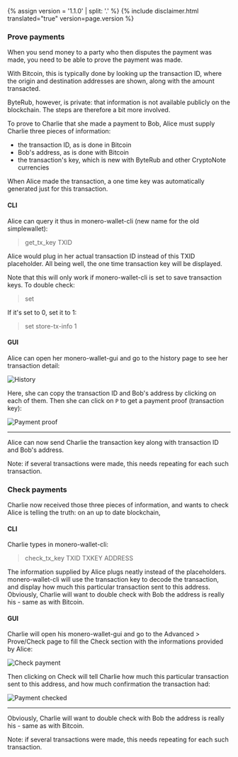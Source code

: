 {% assign version = '1.1.0' | split: '.' %}
{% include disclaimer.html translated="true" version=page.version %}
### Prove payments

When you send money to a party who then disputes the payment was made, you need to be able to prove the payment was made.

With Bitcoin, this is typically done by looking up the transaction ID, where the origin and destination addresses are
shown, along with the amount transacted.

ByteRub, however, is private: that information is not available publicly on the blockchain. The steps are therefore a bit
more involved.

To prove to Charlie that she made a payment to Bob, Alice must supply Charlie three pieces of information:

- the transaction ID, as is done in Bitcoin
- Bob's address, as is done with Bitcoin
- the transaction's key, which is new with ByteRub and other CryptoNote currencies

When Alice made the transaction, a one time key was automatically generated just for this transaction.

#### CLI

Alice can query it thus in monero-wallet-cli (new name for the old simplewallet):

> get_tx_key TXID

Alice would plug in her actual transaction ID instead of this TXID placeholder. All being well, the one time transaction key
will be displayed.

Note that this will only work if monero-wallet-cli is set to save transaction keys. To double check:

> set

If it's set to 0, set it to 1:

> set store-tx-info 1

#### GUI

Alice can open her monero-wallet-gui and go to the history page to see her transaction detail:

![History](png/prove-payment/history.png)

Here, she can copy the transaction ID and Bob's address by clicking on each of them.
Then she can click on `P` to get a payment proof (transaction key):

![Payment proof](png/prove-payment/payment-proof.png)


---

Alice can now send Charlie the transaction key along with transaction ID and Bob's address.

Note: if several transactions were made, this needs repeating for each such transaction.

### Check payments

Charlie now received those three pieces of information, and wants to check Alice is telling the truth: on an up to date
blockchain,

#### CLI

Charlie types in monero-wallet-cli:

> check_tx_key TXID TXKEY ADDRESS

The information supplied by Alice plugs neatly instead of the placeholders. monero-wallet-cli will use the transaction
key to decode the transaction, and display how much this particular transaction sent to this address. Obviously,
Charlie will want to double check with Bob the address is really his - same as with Bitcoin.

#### GUI

Charlie will open his monero-wallet-gui and go to the Advanced > Prove/Check page to fill the Check section with the informations provided by Alice:

![Check payment](png/prove-payment/check-payment.png)

Then clicking on Check will tell Charlie how much this particular transaction sent to this address, and how much confirmation the transaction had:

![Payment checked](png/prove-payment/payment-checked.png)


---

Obviously, Charlie will want to double check with Bob the address is really his - same as with Bitcoin.

Note: if several transactions were made, this needs repeating for each such transaction.
